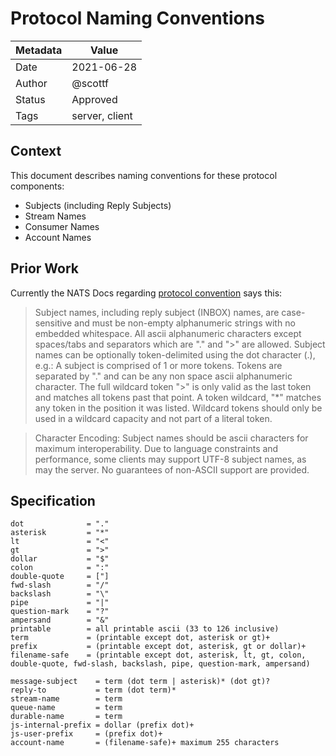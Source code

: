 # Protocol Naming Conventions

|Metadata|Value|
|--------|-----|
|Date    |2021-06-28|
|Author  |@scottf|
|Status  |Approved|
|Tags    |server, client|

## Context

This document describes naming conventions for these protocol components:

* Subjects (including Reply Subjects)
* Stream Names
* Consumer Names
* Account Names

## Prior Work

Currently the NATS Docs regarding [protocol convention](https://docs.nats.io/nats-protocol/nats-protocol#protocol-conventions) says this:

> Subject names, including reply subject (INBOX) names, are case-sensitive and must be non-empty alphanumeric strings with no embedded whitespace. All ascii alphanumeric characters except spaces/tabs and separators which are "." and ">" are allowed. Subject names can be optionally token-delimited using the dot character (.), e.g.:
A subject is comprised of 1 or more tokens. Tokens are separated by "." and can be any non space ascii alphanumeric character. The full wildcard token ">" is only valid as the last token and matches all tokens past that point. A token wildcard, "*" matches any token in the position it was listed. Wildcard tokens should only be used in a wildcard capacity and not part of a literal token.

> Character Encoding: Subject names should be ascii characters for maximum interoperability. Due to language constraints and performance, some clients may support UTF-8 subject names, as may the server. No guarantees of non-ASCII support are provided.

## Specification

```
dot              = "."
asterisk         = "*"
lt               = "<"
gt               = ">"
dollar           = "$"
colon            = ":"
double-quote     = ["]
fwd-slash        = "/"
backslash        = "\"
pipe             = "|"
question-mark    = "?"
ampersand        = "&"
printable        = all printable ascii (33 to 126 inclusive)
term             = (printable except dot, asterisk or gt)+
prefix           = (printable except dot, asterisk, gt or dollar)+
filename-safe    = (printable except dot, asterisk, lt, gt, colon, double-quote, fwd-slash, backslash, pipe, question-mark, ampersand)

message-subject    = term (dot term | asterisk)* (dot gt)?
reply-to           = term (dot term)*
stream-name        = term
queue-name         = term
durable-name       = term
js-internal-prefix = dollar (prefix dot)+
js-user-prefix     = (prefix dot)+
account-name       = (filename-safe)+ maximum 255 characters
```
